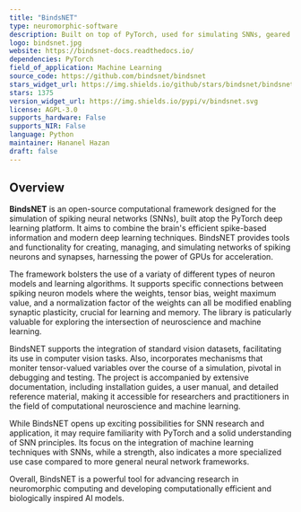 ```yaml
---
title: "BindsNET"
type: neuromorphic-software
description: Built on top of PyTorch, used for simulating SNNs, geared towards ML and reinforcement learning.
logo: bindsnet.jpg
website: https://bindsnet-docs.readthedocs.io/
dependencies: PyTorch
field_of_application: Machine Learning
source_code: https://github.com/bindsnet/bindsnet
stars_widget_url: https://img.shields.io/github/stars/bindsnet/bindsnet.svg?style=social
stars: 1375
version_widget_url: https://img.shields.io/pypi/v/bindsnet.svg
license: AGPL-3.0
supports_hardware: False
supports_NIR: False
language: Python
maintainer: Hananel Hazan 
draft: false
---
```


## Overview
**BindsNET** is an open-source computational framework designed for the simulation of spiking neural networks (SNNs), built atop the PyTorch deep learning platform. It aims to combine the brain's efficient spike-based information and modern deep learning techniques. BindsNET provides tools and functionality for creating, managing, and simulating networks of spiking neurons and synapses, harnessing the power of GPUs for acceleration. 

The framework bolsters the use of a variaty of different types of neuron models and learning algorithms. It supports specific connections between spiking neuron models where the weights, tensor bias, weight maximum value, and a normalization factor of the weights can all be modified enabling synaptic plasticity, crucial for learning and memory. The library is paticularly valuable for exploring the intersection of neuroscience and machine learning.

BindsNET supports the integration of standard vision datasets, facilitating its use in computer vision tasks. Also, incorporates mechanisms that moniter tensor-valued variables over the course of a simulation, pivotal in debugging and testing. The project is accompanied by extensive documentation, including installation guides, a user manual, and detailed reference material, making it accessible for researchers and practitioners in the field of computational neuroscience and machine learning.

While BindsNET opens up exciting possibilities for SNN research and application, it may require familiarity with PyTorch and a solid understanding of SNN principles. Its focus on the integration of machine learning techniques with SNNs, while a strength, also indicates a more specialized use case compared to more general neural network frameworks.

Overall, BindsNET is a powerful tool for advancing research in neuromorphic computing and developing computationally efficient and biologically inspired AI models.
